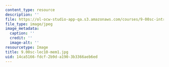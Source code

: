 ```yaml
---
content_type: resource
description: ''
file: https://ol-ocw-studio-app-qa.s3.amazonaws.com/courses/9-00sc-introduction-to-psychology-fall-2011/14ca5166fdcf2b9da1903b3366aeb6ed_9.00sc-lec10-mem1.jpg
file_type: image/jpeg
image_metadata:
  caption: ''
  credit: ''
  image-alt: ''
resourcetype: Image
title: 9.00sc-lec10-mem1.jpg
uid: 14ca5166-fdcf-2b9d-a190-3b3366aeb6ed
---
```


